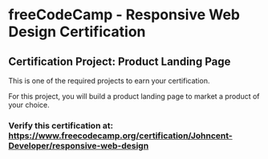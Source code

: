 # freeCodeCamp - Responsive Web Design Certification
## Certification Project: Product Landing Page
This is one of the required projects to earn your certification.

For this project, you will build a product landing page to market a product of your choice.

### Verify this certification at: https://www.freecodecamp.org/certification/Johncent-Developer/responsive-web-design

